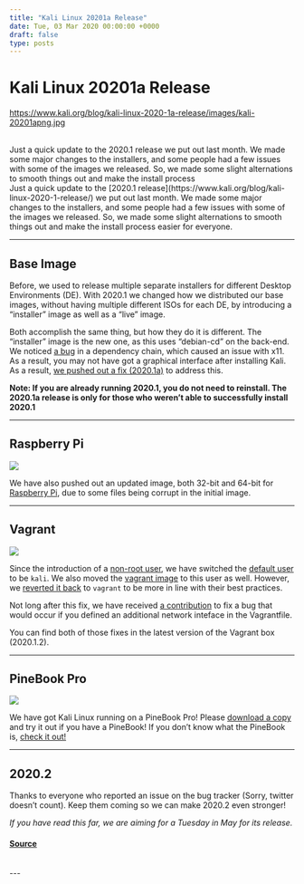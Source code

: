 ```yaml
---
title: "Kali Linux 20201a Release"
date: Tue, 03 Mar 2020 00:00:00 +0000
draft: false
type: posts
---
```

# Kali Linux 20201a Release
https://www.kali.org/blog/kali-linux-2020-1a-release/images/kali-20201apng.jpg
<br/>

<br/>
Just a quick update to the 2020.1 release we put out last month. We made some major changes to the installers, and some people had a few issues with some of the images we released. So, we made some slight alternations to smooth things out and make the install process
<br/>
Just a quick update to the [2020.1 release](https://www.kali.org/blog/kali-linux-2020-1-release/) we put out last month. We made some major changes to the installers, and some people had a few issues with some of the images we released. So, we made some slight alternations to smooth things out and make the install process easier for everyone.

* * *

Base Image
----------

Before, we used to release multiple separate installers for different Desktop Environments (DE). With 2020.1 we changed how we distributed our base images, without having multiple different ISOs for each DE, by introducing a “installer” image as well as a “live” image.

Both accomplish the same thing, but how they do it is different. The “installer” image is the new one, as this uses “debian-cd” on the back-end. We noticed [a bug](https://bugs.kali.org/view.php?id=6053) in a dependency chain, which caused an issue with x11. As a result, you may not have got a graphical interface after installing Kali. As a result, [we pushed out a fix (2020.1a)](https://www.kali.org/get-kali/) to address this.

**Note: If you are already running 2020.1, you do not need to reinstall. The 2020.1a release is only for those who weren’t able to successfully install 2020.1**

* * *

Raspberry Pi
------------

[![](https://www.kali.org/blog/kali-linux-2020-1a-release/images/raspberry-pi.png)](https://www.kali.org/blog/kali-linux-2020-1a-release/images/raspberry-pi.png)

We have also pushed out an updated image, both 32-bit and 64-bit for [Raspberry Pi](https://www.kali.org/get-kali/#kali-arm), due to some files being corrupt in the initial image.

* * *

Vagrant
-------

[![](https://www.kali.org/blog/kali-linux-2020-1a-release/images/VAGRANT_CLOUD.png)](https://www.kali.org/blog/kali-linux-2020-1a-release/images/VAGRANT_CLOUD.png)

Since the introduction of a [non-root user](https://www.kali.org/blog/kali-default-non-root-user/), we have switched the [default user](https://www.kali.org/docs/introduction/default-credentials/) to be `kali`. We also moved the [vagrant image](https://app.vagrantup.com/kalilinux/boxes/rolling) to this user as well. However, we [reverted it back](https://gitlab.com/kalilinux/build-scripts/kali-vagrant/-/issues/1/) to `vagrant` to be more in line with their best practices.

Not long after this fix, we have received [a contribution](https://gitlab.com/kalilinux/build-scripts/kali-vagrant/-/merge_requests/1) to fix a bug that would occur if you defined an additional network inteface in the Vagrantfile.

You can find both of those fixes in the latest version of the Vagrant box (2020.1.2).

* * *

PineBook Pro
------------

[![](https://www.kali.org/blog/kali-linux-2020-1a-release/images/kali-pinebook-pro.png)](https://www.kali.org/blog/kali-linux-2020-1a-release/images/kali-pinebook-pro.png)

We have got Kali Linux running on a PineBook Pro! Please [download a copy](https://www.kali.org/get-kali/#kali-arm) and try it out if you have a PineBook! If you don’t know what the PineBook is, [check it out!](https://www.pine64.org/pinebook-pro/)

* * *

2020.2
------

Thanks to everyone who reported an issue on the bug tracker (Sorry, twitter doesn’t count). Keep them coming so we can make 2020.2 even stronger!

_If you have read this far, we are aiming for a Tuesday in May for its release._

#### [Source](https://www.kali.org/blog/kali-linux-2020-1a-release/)

<br/>
---
